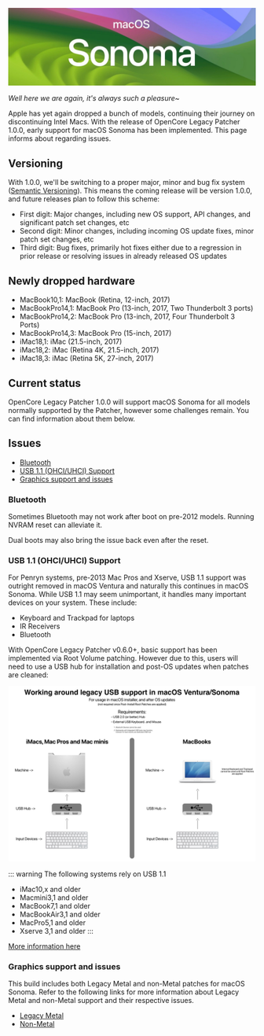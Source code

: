 ![](../images/macOS-14-Sonoma.png)

*Well here we are again, it's always such a pleasure~*

Apple has yet again dropped a bunch of models, continuing their journey on discontinuing Intel Macs.
With the release of OpenCore Legacy Patcher 1.0.0, early support for macOS Sonoma has been implemented. This page informs about regarding issues.

## Versioning

With 1.0.0, we'll be switching to a proper major, minor and bug fix system ([Semantic Versioning](https://semver.org/)). This means the coming release will be version 1.0.0, and future releases plan to follow this scheme:

- First digit: Major changes, including new OS support, API changes, and significant patch set changes, etc
- Second digit: Minor changes, including incoming OS update fixes, minor patch set changes, etc
- Third digit: Bug fixes, primarily hot fixes either due to a regression in prior release or resolving issues in already released OS updates


## Newly dropped hardware

* MacBook10,1:       MacBook (Retina, 12-inch, 2017)
* MacBookPro14,1:    MacBook Pro (13-inch, 2017, Two Thunderbolt 3 ports)
* MacBookPro14,2:    MacBook Pro (13-inch, 2017, Four Thunderbolt 3 Ports)
* MacBookPro14,3:    MacBook Pro (15-inch, 2017)
* iMac18,1:          iMac (21.5-inch, 2017)
* iMac18,2:          iMac (Retina 4K, 21.5-inch, 2017)
* iMac18,3:          iMac (Retina 5K, 27-inch, 2017)

## Current status

OpenCore Legacy Patcher 1.0.0 will support macOS Sonoma for all models normally supported by the Patcher, however some challenges remain. You can find information about them below.

## Issues

* [Bluetooth](#bluetooth)
* [USB 1.1 (OHCI/UHCI) Support](#usb-11-ohciuhci-support)
* [Graphics support and issues](#graphics-support-and-issues)


### Bluetooth

Sometimes Bluetooth may not work after boot on pre-2012 models. Running NVRAM reset can alleviate it.

Dual boots may also bring the issue back even after the reset.

### USB 1.1 (OHCI/UHCI) Support

For Penryn systems, pre-2013 Mac Pros and Xserve, USB 1.1 support was outright removed in macOS Ventura and naturally this continues in macOS Sonoma.
While USB 1.1 may seem unimportant, it handles many important devices on your system. These include:

* Keyboard and Trackpad for laptops
* IR Receivers
* Bluetooth

With OpenCore Legacy Patcher v0.6.0+, basic support has been implemented via Root Volume patching. However due to this, users will need to use a USB hub for installation and post-OS updates when patches are cleaned:

![](../images/usb11-chart.png)

::: warning The following systems rely on USB 1.1

* iMac10,x and older
* Macmini3,1 and older
* MacBook7,1 and older
* MacBookAir3,1 and older
* MacPro5,1 and older
* Xserve 3,1 and older
:::

[More information here](https://github.com/dortania/OpenCore-Legacy-Patcher/issues/1021)

### Graphics support and issues
This build includes both Legacy Metal and non-Metal patches for macOS Sonoma. Refer to the following links for more information about Legacy Metal and non-Metal support and their respective issues.

* [Legacy Metal](https://github.com/dortania/OpenCore-Legacy-Patcher/issues/1008)
* [Non-Metal](https://github.com/dortania/OpenCore-Legacy-Patcher/issues/108)
